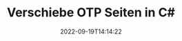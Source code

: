 ---
############################# Static ############################
layout: "auto-gen-merger"
date: 2022-09-19T14:14:22
draft: false
otherformats: pdf pps ppsx ppt pptx rtf tex vdx vsdm vsdx vssm vssx vstm vstx vsx vtx

############################# Head ############################
head_title: "Verschiebe OTP Seiten in C#"
head_description: "Verschieben Sie Seiten innerhalb eines OTP-Dokuments in C# mithilfe der Documents Merger API an eine beliebige Position."

############################# Header ############################
title: "Verschiebe OTP Seiten in C#"
description: "Verschieben Sie OTP-Seiten mit ein paar Zeilen .NET-Code."
bg_image: "https://cms.admin.containerize.com/templates/aspose/App_Themes/V3/images/bg/header1.png"
bg_overlay: false
button:
    enable: true
    icon: "fas fa-arrow-down"
    label: "Download kostenlose Testversion"
    link: "https://downloads.groupdocs.com/merger/net"

############################# SubMenu ############################
submenu:
    enable: true

    left:
        img_alt: "GroupDocs.Merger for .NET"
        image: "https://cms.admin.containerize.com/templates/groupdocs/images/product-logos/90x90-noborder/groupdocs-merger-net.png"
        product: "GroupDocs.Merger"
        platform: ".NET"

    middle:
        button:

            # button loop
            - link: "https://apireference.groupdocs.com/merger/net"
              text: "API-Referenz"

            # button loop
            - link: "https://github.com/groupdocs-merger"
              text: "Codebeispiele"

            # button loop
            - link: "https://products.groupdocs.app/merger/family"
              text: "Live-Demos"

            # button loop
            - link: "https://purchase.groupdocs.com/pricing/merger/net"
              text: "Preisgestaltung"

    right:
        link_download: "https://downloads.groupdocs.com/merger"
        link_learn: "https://docs.groupdocs.com/merger/net"
        link_buy: "https://purchase.groupdocs.com"

############################# About ############################
about:
    enable: true
    title: "Über die GroupDocs.Merger for .NET-API"
    content: |
        [GroupDocs.Merger for .NET](/de/merger/net/) bietet eine einfache Lösung zum sicheren Zusammenführen und Teilen zwischen einer Vielzahl von Dokumentformaten, einschließlich PDF, Microsoft Office (Word, Excel, PowerPoint , OneNote), OpenDocument, HTML, Bilder und viele andere in .NET-Anwendungen. Durch Hinzufügen von nur wenigen Codezeilen können Sie mehrere Dokumentoperationen ausführen, z. B. Verschieben, Entfernen, Drehen, Austauschen, Extrahieren oder Ändern der Ausrichtung von Seiten innerhalb der Dokumente. Die API zum Zusammenführen von Dokumenten unterstützt auch die Vorschau von Dokumentseiten als Bild, um die Dokumentstruktur, die Formatierung und den Inhalt auf der Seite zu analysieren.
        
        GroupDocs.Merger API ist die richtige Wahl für Unternehmenslösungen, die Funktionen zum Verschieben von Dateiseiten benötigen. Diese APIs werden auf allen wichtigen Betriebssystemen und Plattformen einschließlich .NET Framework, .NET Standard, .NET Core, Mono gut unterstützt.

############################# Steps ############################
steps:
    enable: true
    title_left: "Verschieben Sie OTP Dateiseiten in .NET"
    content_left: |
        [GroupDocs.Merger for .NET](/de/merger/net/) macht es C#-Entwicklern leicht, Seiten innerhalb einer OTP-Datei zu verschieben, indem einige einfache Schritte implementiert werden .
        
        * Initialisieren Sie **MoveOptions**, um aktuelle und neue Seitenzahlen anzugeben.
        * Erstellen Sie eine neue Instanz von **Merger** und übergeben Sie den Pfad des Quelldokuments als Konstruktorparameter.
        * Rufen Sie **MovePage** auf und übergeben Sie das Objekt **MoveOptions**.
        * Rufen Sie **Save** auf und geben Sie den Dateipfad an, um das resultierende Dokument zu speichern.

    title_right: "System Anforderungen"
    content_right: |
        GroupDocs.Merger for .NET-APIs werden auf allen wichtigen Plattformen und Betriebssystemen unterstützt. Bevor Sie den folgenden Code ausführen, stellen Sie bitte sicher, dass die folgenden Voraussetzungen auf Ihrem System installiert sind.

        * Betriebssysteme: Microsoft Windows, Linux, MacOS
        * Entwicklungsumgebungen: Visual Studio, Xamarin, MonoDevelop
        * Rahmen: .NET Framework, .NET Standard, .NET Core, Mono
        * Laden Sie die neueste Version von GroupDocs.Merger for .NET von [NuGet](https://www.nuget.org/packages/groupdocs.merger) herunter
         
    code: |
     {{% merger/additional-styles %}}
     {{< merger/code-merger title="So verschieben Sie OTP-Dateiseiten mit C#-Beispielcode">}}

        ```csharp    
        // Verschieben Sie OTP Dateiseiten mit der GroupDocs.Merger API
        int pageNumber = 6;
        int newPageNumber = 1;

        // Initialisiert die MoveOptions-Klasse, um aktuelle und neue Seitenzahlen anzugeben
        MoveOptions moveOptions = new MoveOptions(pageNumber, newPageNumber);

        // Merger mit Eingabedokument OTP instanziieren
        using (Merger merger = new Merger("input.otp"))
          {
            // Rufen Sie die MovePage-Methode auf und übergeben Sie ihr das MoveOptions-Objekt
            merger.MovePage(moveOptions);
    
            // Rufen Sie die Save-Methode auf und übergeben Sie den gewünschten Dateipfad, um das Ausgabedokument zu speichern
            merger.Save("output.otp");
          }
        ```
     {{< /merger/code-merger >}}

############################# Demos ############################
demos:
    enable: true
    title: "Live-Demos - Verschieben Sie OTP Seiten online"
    content: |
       Verschieben Sie jetzt OTP Dateiseiten, indem Sie die Website [GroupDocs.Merger Live Demos](https://products.groupdocs.app/splitter/move-pages/otp) besuchen.
       Die Live-Demo hat die folgenden Vorteile.
        
############################# About Formats ############################
about_formats:
    enable: true

############################# More Formats ############################
more_formats:
    enable: true
    title: "Seiten anderer Dokumentformate verschieben"
    content: |
        .NET dokumentiert Merger & Split API für Dateiformate und Bilder. Verschieben Sie einige der gängigen Dateiformate wie unten angegeben.

############################# Back to top ###############################
back_to_top:
    enable: true
---